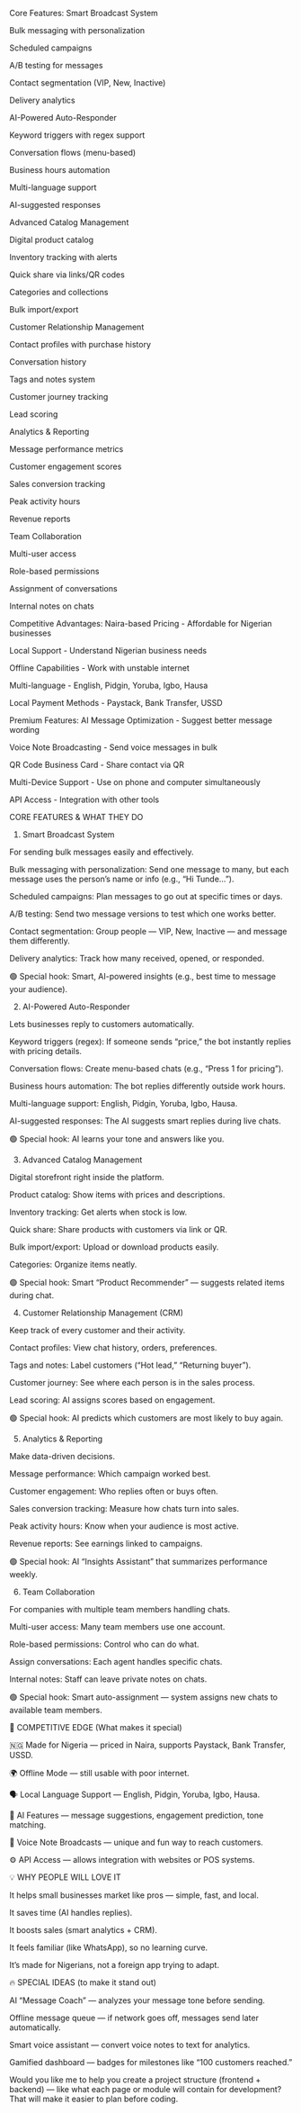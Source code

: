 Core Features:
Smart Broadcast System

Bulk messaging with personalization

Scheduled campaigns

A/B testing for messages

Contact segmentation (VIP, New, Inactive)

Delivery analytics

AI-Powered Auto-Responder

Keyword triggers with regex support

Conversation flows (menu-based)

Business hours automation

Multi-language support

AI-suggested responses

Advanced Catalog Management

Digital product catalog

Inventory tracking with alerts

Quick share via links/QR codes

Categories and collections

Bulk import/export

Customer Relationship Management

Contact profiles with purchase history

Conversation history

Tags and notes system

Customer journey tracking

Lead scoring

Analytics & Reporting

Message performance metrics

Customer engagement scores

Sales conversion tracking

Peak activity hours

Revenue reports

Team Collaboration

Multi-user access

Role-based permissions

Assignment of conversations

Internal notes on chats




Competitive Advantages:
Naira-based Pricing - Affordable for Nigerian businesses

Local Support - Understand Nigerian business needs

Offline Capabilities - Work with unstable internet

Multi-language - English, Pidgin, Yoruba, Igbo, Hausa

Local Payment Methods - Paystack, Bank Transfer, USSD

Premium Features:
AI Message Optimization - Suggest better message wording

Voice Note Broadcasting - Send voice messages in bulk

QR Code Business Card - Share contact via QR

Multi-Device Support - Use on phone and computer simultaneously

API Access - Integration with other tools


CORE FEATURES & WHAT THEY DO
1. Smart Broadcast System

For sending bulk messages easily and effectively.

Bulk messaging with personalization: Send one message to many, but each message uses the person’s name or info (e.g., “Hi Tunde…”).

Scheduled campaigns: Plan messages to go out at specific times or days.

A/B testing: Send two message versions to test which one works better.

Contact segmentation: Group people — VIP, New, Inactive — and message them differently.

Delivery analytics: Track how many received, opened, or responded.

🟢 Special hook: Smart, AI-powered insights (e.g., best time to message your audience).

2. AI-Powered Auto-Responder

Lets businesses reply to customers automatically.

Keyword triggers (regex): If someone sends “price,” the bot instantly replies with pricing details.

Conversation flows: Create menu-based chats (e.g., “Press 1 for pricing”).

Business hours automation: The bot replies differently outside work hours.

Multi-language support: English, Pidgin, Yoruba, Igbo, Hausa.

AI-suggested responses: The AI suggests smart replies during live chats.

🟢 Special hook: AI learns your tone and answers like you.

3. Advanced Catalog Management

Digital storefront right inside the platform.

Product catalog: Show items with prices and descriptions.

Inventory tracking: Get alerts when stock is low.

Quick share: Share products with customers via link or QR.

Bulk import/export: Upload or download products easily.

Categories: Organize items neatly.

🟢 Special hook: Smart “Product Recommender” — suggests related items during chat.

4. Customer Relationship Management (CRM)

Keep track of every customer and their activity.

Contact profiles: View chat history, orders, preferences.

Tags and notes: Label customers (“Hot lead,” “Returning buyer”).

Customer journey: See where each person is in the sales process.

Lead scoring: AI assigns scores based on engagement.

🟢 Special hook: AI predicts which customers are most likely to buy again.

5. Analytics & Reporting

Make data-driven decisions.

Message performance: Which campaign worked best.

Customer engagement: Who replies often or buys often.

Sales conversion tracking: Measure how chats turn into sales.

Peak activity hours: Know when your audience is most active.

Revenue reports: See earnings linked to campaigns.

🟢 Special hook: AI “Insights Assistant” that summarizes performance weekly.

6. Team Collaboration

For companies with multiple team members handling chats.

Multi-user access: Many team members use one account.

Role-based permissions: Control who can do what.

Assign conversations: Each agent handles specific chats.

Internal notes: Staff can leave private notes on chats.

🟢 Special hook: Smart auto-assignment — system assigns new chats to available team members.

💎 COMPETITIVE EDGE (What makes it special)

🇳🇬 Made for Nigeria — priced in Naira, supports Paystack, Bank Transfer, USSD.

🌍 Offline Mode — still usable with poor internet.

🗣️ Local Language Support — English, Pidgin, Yoruba, Igbo, Hausa.

🧠 AI Features — message suggestions, engagement prediction, tone matching.

💬 Voice Note Broadcasts — unique and fun way to reach customers.

⚙️ API Access — allows integration with websites or POS systems.

💡 WHY PEOPLE WILL LOVE IT

It helps small businesses market like pros — simple, fast, and local.

It saves time (AI handles replies).

It boosts sales (smart analytics + CRM).

It feels familiar (like WhatsApp), so no learning curve.

It’s made for Nigerians, not a foreign app trying to adapt.

🔥 SPECIAL IDEAS (to make it stand out)

AI “Message Coach” — analyzes your message tone before sending.

Offline message queue — if network goes off, messages send later automatically.

Smart voice assistant — convert voice notes to text for analytics.

Gamified dashboard — badges for milestones like “100 customers reached.”

Would you like me to help you create a project structure (frontend + backend) — like what each page or module will contain for development?
That will make it easier to plan before coding.